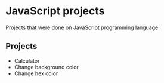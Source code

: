 # JavaScript projects
Projects that were done on JavaScript programming language

## Projects
- Calculator
- Change background color
- Change hex color
